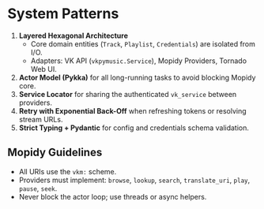 
# System Patterns

1. **Layered Hexagonal Architecture**
   - Core domain entities (`Track`, `Playlist`, `Credentials`) are isolated from I/O.
   - Adapters: VK API (`vkpymusic.Service`), Mopidy Providers, Tornado Web UI.
2. **Actor Model (Pykka)** for all long-running tasks to avoid blocking Mopidy core.
3. **Service Locator** for sharing the authenticated `vk_service` between providers.
4. **Retry with Exponential Back-Off** when refreshing tokens or resolving stream URLs.
5. **Strict Typing + Pydantic** for config and credentials schema validation.

## Mopidy Guidelines
- All URIs use the `vkm:` scheme.
- Providers must implement: `browse`, `lookup`, `search`, `translate_uri`, `play`, `pause`, `seek`.
- Never block the actor loop; use threads or async helpers.
